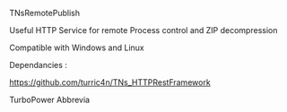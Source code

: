 TNsRemotePublish

Useful HTTP Service for remote Process control and ZIP decompression

Compatible with Windows and Linux

Dependancies :

https://github.com/turric4n/TNs_HTTPRestFramework

TurboPower Abbrevia


